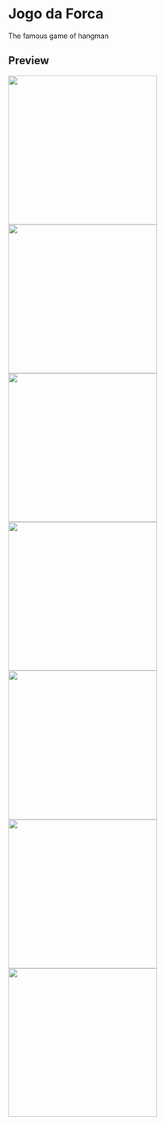# Jogo da Forca
The famous game of hangman
## Preview
<img src="https://github.com/EMarceloCM/MAUI-Projects/assets/120042864/dea3eaa6-ab2e-46f5-8d91-b735ffb55b25" width="300">
<img src="https://github.com/EMarceloCM/MAUI-Projects/assets/120042864/48aab83f-8536-4ebe-a713-e96139c3663b" width="300">
<img src="https://github.com/EMarceloCM/MAUI-Projects/assets/120042864/fac5eabb-9370-4e00-801f-175db55c249a" width="300">
<img src="https://github.com/EMarceloCM/MAUI-Projects/assets/120042864/aad13088-9e39-4adf-b8fc-23e2b7922354" width="300">
<img src="https://github.com/EMarceloCM/MAUI-Projects/assets/120042864/a830a65a-74d9-44ba-b1f3-e64d2e7e3ffa" width="300">
<img src="https://github.com/EMarceloCM/MAUI-Projects/assets/120042864/97bc064b-0b8f-4068-9ed4-623222a2874b" width="300">
<img src="https://github.com/EMarceloCM/MAUI-Projects/assets/120042864/a4f5dbd3-d6a0-467e-93ac-478b93adf99a" width="300">
<!--
![Screenshot_20230618-151550](https://github.com/EMarceloCM/MAUI-Projects/assets/120042864/dea3eaa6-ab2e-46f5-8d91-b735ffb55b25)
![Screenshot_20230618-151555](https://github.com/EMarceloCM/MAUI-Projects/assets/120042864/48aab83f-8536-4ebe-a713-e96139c3663b)
![Screenshot_20230618-151600](https://github.com/EMarceloCM/MAUI-Projects/assets/120042864/fac5eabb-9370-4e00-801f-175db55c249a)
![Screenshot_20230618-151611](https://github.com/EMarceloCM/MAUI-Projects/assets/120042864/aad13088-9e39-4adf-b8fc-23e2b7922354)
![Screenshot_20230618-151631](https://github.com/EMarceloCM/MAUI-Projects/assets/120042864/a830a65a-74d9-44ba-b1f3-e64d2e7e3ffa)
![Screenshot_20230618-151640](https://github.com/EMarceloCM/MAUI-Projects/assets/120042864/97bc064b-0b8f-4068-9ed4-623222a2874b)
![Screenshot_20230618-151649](https://github.com/EMarceloCM/MAUI-Projects/assets/120042864/a4f5dbd3-d6a0-467e-93ac-478b93adf99a)
-->

